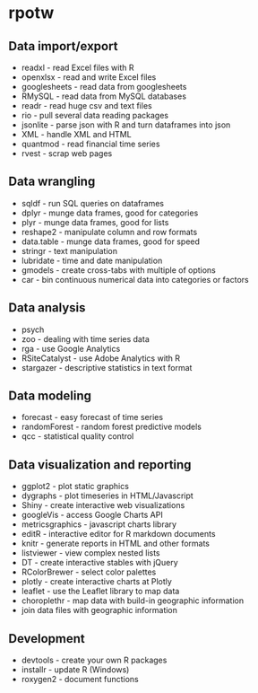 # rpotw

## Data import/export

- readxl - read Excel files with R
- openxlsx - read and write Excel files
- googlesheets - read data from googlesheets
- RMySQL  - read data from MySQL databases
- readr - read huge csv and text files
- rio - pull several data reading packages
- jsonlite - parse json with R and turn dataframes into json
- XML - handle XML and HTML
- quantmod - read financial time series
- rvest - scrap web pages


## Data wrangling

- sqldf - run SQL queries on dataframes
- dplyr - munge data frames, good for categories
- plyr - munge data frames, good for lists
- reshape2 - manipulate column and row formats
- data.table - munge data frames, good for speed
- stringr - text manipulation
- lubridate - time and date manipulation
- gmodels - create cross-tabs with multiple of options
- car - bin continuous numerical data into categories or factors


## Data analysis

- psych
- zoo - dealing with time series data
- rga - use Google Analytics
- RSiteCatalyst - use Adobe Analytics with R
- stargazer - descriptive statistics in text format


## Data modeling 

- forecast - easy forecast of time series
- randomForest - random forest predictive models
- qcc - statistical quality control



## Data visualization and reporting

- ggplot2 - plot static graphics
- dygraphs - plot timeseries in HTML/Javascript
- Shiny - create interactive web visualizations
- googleVis - access Google Charts API
- metricsgraphics - javascript charts library
- editR - interactive editor for R markdown documents
- knitr - generate reports in HTML and other formats
- listviewer - view complex nested lists
- DT - create interactive stables with jQuery
- RColorBrewer - select color palettes
- plotly - create interactive charts at Plotly
- leaflet - use the Leaflet library to map data
- choroplethr - map data with build-in geographic information
- join data files with geographic information


## Development

- devtools - create your own R packages
- installr - update R (Windows)
- roxygen2 - document functions 
